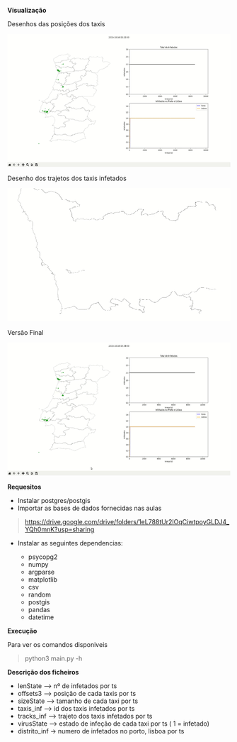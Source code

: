 **Visualização**

Desenhos das posições dos taxis

<img src="nomap.gif" alt="nomap" width="600" height="300" />

Desenho dos trajetos dos taxis infetados

<img src="justmap.gif" alt="just_map" width="600" height="300" />

Versão Final

<img src="final.gif" alt="final" width="600" height="300" />


**Requesitos**

* Instalar postgres/postgis
* Importar as bases de dados fornecidas nas aulas 

> https://drive.google.com/drive/folders/1eL788tUr2IOqCiwtpoyGLDJ4_YQh0mnK?usp=sharing

* Instalar as seguintes dependencias:

    * psycopg2
    * numpy
    * argparse
    * matplotlib
    * csv
    * random
    * postgis
    * pandas  
    * datetime

**Execução**

Para ver os comandos disponiveis 

> python3 main.py -h


**Descrição dos ficheiros**

- lenState --> nº de infetados por ts
- offsets3 --> posição de cada taxis por ts
- sizeState --> tamanho de cada taxi por ts
- taxis_inf --> id dos taxis infetados por ts
- tracks_inf --> trajeto dos taxis infetados por ts
- virusState --> estado de infeção de cada taxi por ts ( 1 = infetado)
- distrito_inf -> numero de infetados no porto, lisboa por ts
